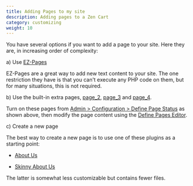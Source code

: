 ```yaml
---
title: Adding Pages to my site 
description: Adding pages to a Zen Cart 
category: customizing 
weight: 10
---
```


You have several options if you want to add a page to your site.  Here they are, in increasing order of complexity: 

a) Use [EZ-Pages](/user/ezpages/what_are_ezpages)

EZ-Pages are a great way to add new text content to your site. 
The one restriction they have is that you can't execute any PHP code on them,
but for many situations, this is not required.

b) Use the built-in extra pages, [page_2](/user/admin_pages/configuration/configuration_definepagestatus/#define_page_2), [page_3](/user/admin_pages/configuration/configuration_definepagestatus/#define_page_3) and [page_4](/user/admin_pages/configuration/configuration_definepagestatus/#define_page_4).

Turn on these pages from [Admin > Configuration > Define Page Status](/user/admin_pages/configuration/configuration_definepagestatus/) as shown above, then modify the page content using the [Define Pages Editor](/user/admin_pages/tools/define_pages/). 

c) Create a new page

The best way to create a new page is to use one of these plugins as a starting point: 

- [About Us](https://www.zen-cart.com/downloads.php?do=file&id=86) 

- [Skinny About Us](https://www.zen-cart.com/downloads.php?do=file&id=2198) 

The latter is somewhat less customizable but contains fewer files. 

